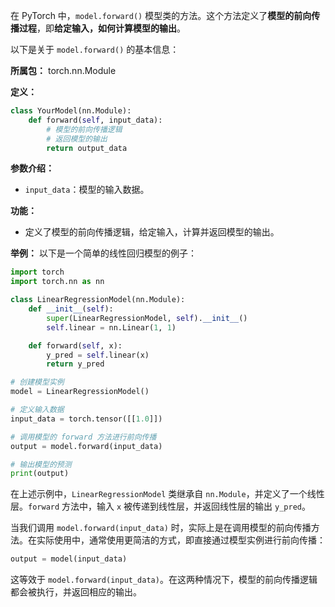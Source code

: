 在 PyTorch 中，`model.forward()` 模型类的方法。这个方法定义了**模型的前向传播过程**，即**给定输入，如何计算模型的输出**。

以下是关于 `model.forward()` 的基本信息：

**所属包：** torch.nn.Module

**定义：**
```python
class YourModel(nn.Module):
    def forward(self, input_data):
        # 模型的前向传播逻辑
        # 返回模型的输出
        return output_data
```

**参数介绍：**
- `input_data`：模型的输入数据。

**功能：**
- 定义了模型的前向传播逻辑，给定输入，计算并返回模型的输出。

**举例：**
以下是一个简单的线性回归模型的例子：

```python
import torch
import torch.nn as nn

class LinearRegressionModel(nn.Module):
    def __init__(self):
        super(LinearRegressionModel, self).__init__()
        self.linear = nn.Linear(1, 1)

    def forward(self, x):
        y_pred = self.linear(x)
        return y_pred

# 创建模型实例
model = LinearRegressionModel()

# 定义输入数据
input_data = torch.tensor([[1.0]])

# 调用模型的 forward 方法进行前向传播
output = model.forward(input_data)

# 输出模型的预测
print(output)
```

在上述示例中，`LinearRegressionModel` 类继承自 `nn.Module`，并定义了一个线性层。`forward` 方法中，输入 `x` 被传递到线性层，并返回线性层的输出 `y_pred`。

当我们调用 `model.forward(input_data)` 时，实际上是在调用模型的前向传播方法。在实际使用中，通常使用更简洁的方式，即直接通过模型实例进行前向传播：

```python
output = model(input_data)
```

这等效于 `model.forward(input_data)`。在这两种情况下，模型的前向传播逻辑都会被执行，并返回相应的输出。